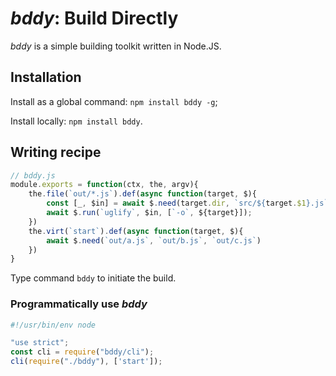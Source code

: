 # *bddy*: Build Directly

*bddy* is a simple building toolkit written in Node.JS.

## Installation

Install as a global command: `npm install bddy -g`;

Install locally: `npm install bddy`.

## Writing recipe

```js
// bddy.js
module.exports = function(ctx, the, argv){
    the.file(`out/*.js`).def(async function(target, $){
        const [_, $in] = await $.need(target.dir, `src/${target.$1}.js`);
        await $.run(`uglify`, $in, [`-o`, ${target}]);
    })
    the.virt(`start`).def(async function(target, $){
        await $.need(`out/a.js`, `out/b.js`, `out/c.js`)
    })
}
```

Type command `bddy` to initiate the build.

### Programmatically use *bddy*

```js
#!/usr/bin/env node

"use strict";
const cli = require("bddy/cli");
cli(require("./bddy"), ['start']);
```

